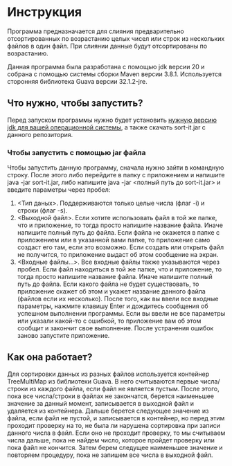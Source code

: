 # Инструкция
Программа предназначается для слияния предварительно отсортированных по возрастанию целых чисел или строк из нескольких файлов в один файл. При слиянии данные будут отсортированы по возрастанию.

Данная программа была разработана с помощью jdk версии 20 и собрана с помощью системы сборки Maven версии 3.8.1.
Используется сторонняя библиотека Guava версии 32.1.2-jre.

## Что нужно, чтобы запустить?
Перед запуском программы нужно будет установить  [нужную версию jdk для вашей операционной системы](https://www.oracle.com/java/technologies/downloads/), а также скачать sort-it.jar с данного репозитория.

### Чтобы запустить с помощью jar файла 
Чтобы запустить данную программу, сначала нужно зайти в командную строку. 
После этого либо перейдите в папку с приложением и напишите java -jar sort-it.jar, либо напишите java -jar <полный путь до sort-it.jar> и введите параметры через пробел: 
  1. <Тип даных>. Поддерживаются только целые числа (флаг -i) и строки (флаг -s).
  2. <Выходной файл>. Если хотите использовать файл в той же папке, что и приложение, то тогда просто напишите название файла. Иначе напишите полный путь до файла. Если файла не окажется в папке с приложением или в указанной вами папке, то приложение само создаст его там, если это возможно. Если создать или открыть файл не получится, то приложение выдаст об этом сообщение на экран.
  3. <Входные файлы...>. Все входные файлы также указываются через пробел. Если файл  находиться в той же папке, что и приложение, то тогда просто напишите название файла. Иначе напишите полный путь до файла. Если какого файла не будет существовать, то приложение скажет об этом и укажет название данного файла (файлов если их несколько).
После того, как вы ввели все входные параметры, нажмите клавишу Enter и дождитесь сообщения об успешном выполнении программы.
Если вы ввели не все параметры или указали какой-то с ошибкой, то приложение вам об этом сообщит и закончит свое выполнение. После устранения ошибок заново запустите приложение.

## Как она работает?
Для сортировки данных из разных файлов используется контейнер TreeMultiMap из библиотеки Guava. В него считываются первые числа/строки из каждого файла, если файл не является пустым. После этого, пока все числа/строки в файлах не закончатся, берется наименьшее значение за данный момент, записывается в выходной файл и удаляется из контейнера. Дальше берется следующее значение из файла, если файл не пустой, и записывается в контейнер, но перед этим проходит проверку на то, не была ли нарушена сортировка при записи данного числа в файл. Если оно не проходит проверку, то мы считываем числа дальше, пока не найдем число, которое пройдет проверку или пока файл не кончится. Затем берем следущее наименьшее значение и повторяем процедуру, пока не запишем все числа в выходной файл.
